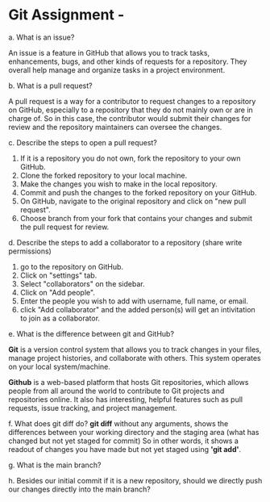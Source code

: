 # Git Assignment - <MinsangKim-Data>

a. What is an issue?

An issue is a feature in GitHub that allows you to track tasks, enhancements, bugs, and other kinds of requests for a repository. They overall help manage and organize tasks in a project environment. 

b. What is a pull request?

A pull request is a way for a contributor to request changes to a repository on GitHub, especially to a repository that they do not mainly own or are in charge of. So in this case, the contributor would submit their changes for review and the repository maintainers can oversee the changes.

c. Describe the steps to open a pull request?

1. If it is a repository you do not own, fork the repository to your own GitHub.
2. Clone the forked repository to your local machine.
3. Make the changes you wish to make in the local repository.
4. Commit and push the changes to the forked repository on your GitHub.
5. On GitHub, navigate to the original repository and click on "new pull request". 
6. Choose branch from your fork that contains your changes and submit the pull request for review. 

d. Describe the steps to add a collaborator to a repository (share write permissions)

1. go to the repository on GitHub.
2. Click on "settings" tab.
3. Select "collaborators" on the sidebar.
4. Click on "Add people".
5. Enter the people you wish to add with username, full name, or email.
6. click "Add collaborator" and the added person(s) will get an intivitation to join as a collaborator.

e. What is the difference between git and GitHub?

**Git** is a version control system that allows you to track changes in your files, manage project histories, and collaborate with others. This system operates on your local system/machine.

**Github** is a web-based platform that hosts Git repositories, which allows people from all around the world to contribute to Git projects and repositories online. It also has interesting, helpful features such as pull requests, issue tracking, and project management. 

f. What does git diff do?
**git diff** without any arguments, shows the differences between your working directory and the staging area (what has changed but not yet staged for commit) So in other words, it shows a readout of changes you have made but not yet staged using **'git add'**.

g. What is the main branch?

h. Besides our initial commit if it is a new repository, should we directly push our changes directly into the main branch?